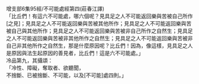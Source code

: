 增支部6集95經/不可能處經第四(莊春江譯)  
「比丘們！有這六不可能處，哪六個呢？見具足之人不可能返回樂與苦被自己所作[之見]；見具足之人不可能返回樂與苦被其他所作；見具足之人不可能返回樂與苦被自己與其他所作；見具足之人不可能返回樂與苦被非自己所作之自然生；見具足之人不可能返回樂與苦被非其他所作之自然生；見具足之人不可能返回樂與苦被非自己非其他所作之自然生，那是什麼原因呢？比丘們！因為，像這樣，見具足之人是原因與法生起原因的善見者，比丘們！這是六不可能處。」  
冷品第九，其攝頌：  
「冷性、障礙，奪取者、欲聽聞，  
不捨斷、已被捨斷、不可能，以及[不可能]處四則。」  
  
  
